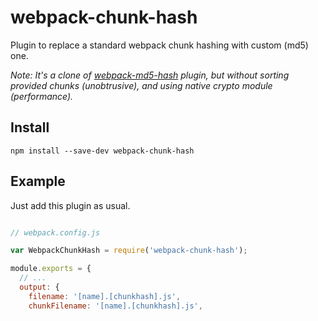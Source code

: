# webpack-chunk-hash

Plugin to replace a standard webpack chunk hashing with custom (md5) one.

_Note: It's a clone of [webpack-md5-hash](https://www.npmjs.com/package/webpack-md5-hash) plugin, but without sorting provided chunks (unobtrusive),
and using native crypto module (performance)._

## Install

```
npm install --save-dev webpack-chunk-hash
```

## Example

Just add this plugin as usual.

```javascript

// webpack.config.js

var WebpackChunkHash = require('webpack-chunk-hash');

module.exports = {
  // ...
  output: {
    filename: '[name].[chunkhash].js',
    chunkFilename: '[name].[chunkhash].js',
  